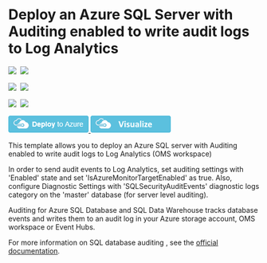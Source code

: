 # Deploy an Azure SQL Server with Auditing enabled to write audit logs to Log Analytics

<IMG SRC="https://azurequickstartsservice.blob.core.windows.net/badges/201-sql-auditing-server-policy-to-oms/PublicLastTestDate.svg" />&nbsp;
<IMG SRC="https://azurequickstartsservice.blob.core.windows.net/badges/201-sql-auditing-server-policy-to-oms/PublicDeployment.svg" />&nbsp;

<IMG SRC="https://azurequickstartsservice.blob.core.windows.net/badges/201-sql-auditing-server-policy-to-oms/FairfaxLastTestDate.svg" />&nbsp;
<IMG SRC="https://azurequickstartsservice.blob.core.windows.net/badges/201-sql-auditing-server-policy-to-oms/FairfaxDeployment.svg" />&nbsp;

<IMG SRC="https://azurequickstartsservice.blob.core.windows.net/badges/201-sql-auditing-server-policy-to-oms/BestPracticeResult.svg" />&nbsp;
<IMG SRC="https://azurequickstartsservice.blob.core.windows.net/badges/201-sql-auditing-server-policy-to-oms/CredScanResult.svg" />&nbsp;

<a href="https://portal.azure.com/#create/Microsoft.Template/uri/https%3A%2F%2Fraw.githubusercontent.com%2FAzure%2Fazure-quickstart-templates%2Fmaster%2F201-sql-auditing-server-policy-to-oms%2Fazuredeploy.json" target="_blank">
    <img src="https://raw.githubusercontent.com/Azure/azure-quickstart-templates/master/1-CONTRIBUTION-GUIDE/images/deploytoazure.png"/>
</a>
<a href="http://armviz.io/#/?load=https%3A%2F%2Fraw.githubusercontent.com%2FAzure%2Fazure-quickstart-templates%2Fmaster%2F201-sql-auditing-server-policy-to-oms%2Fazuredeploy.json" target="_blank">
    <img src="https://raw.githubusercontent.com/Azure/azure-quickstart-templates/master/1-CONTRIBUTION-GUIDE/images/visualizebutton.png"/>
</a>

This template allows you to deploy an Azure SQL server with Auditing enabled to write audit logs to Log Analytics (OMS workspace) 

In order to send audit events to Log Analytics, set auditing settings with 'Enabled' state and set 'IsAzureMonitorTargetEnabled' as true.
Also, configure Diagnostic Settings with 'SQLSecurityAuditEvents' diagnostic logs category on the 'master' database (for server level auditing).

Auditing for Azure SQL Database and SQL Data Warehouse tracks database events and writes them to an audit log in your Azure storage account, OMS workspace or Event Hubs.

For more information on SQL database auditing , see the [official documentation]( https://docs.microsoft.com/en-us/azure/sql-database/sql-database-auditing).


